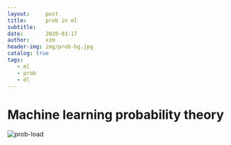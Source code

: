 ```yaml
---
layout:     post
title:      prob in ml
subtitle:    
date:       2020-03-17
author:     xzm
header-img: img/prob-bg.jpg
catalog: true
tags:
   - ml
   - prob
   - dl
---
```


# Machine learning probability theory

![prob-load](https://raw.githubusercontent.com/YAyaXM/YAyaXM.github.io/master/img/prob.jpg)
